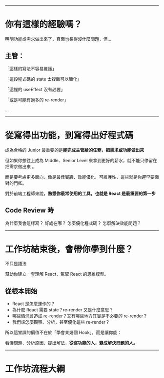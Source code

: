 
---

# 你有這樣的經驗嗎？

<div ml-4 pt-4>

<v-clicks >

明明功能或需求做出來了，頁面也長得沒什麼問題，但...

<h2>
  主管：
</h2>
<p>
  「這樣的寫法不容易維護」
</p>
<p>
  「這段程式碼的 state 太複雜可以簡化」
</p>
<p>
  「這裡的 useEffect 沒有必要」
</p>
<p>
  「或是可能有過多的 re-render」
</p>
<p>
  ...
</p>

</v-clicks>

</div>

<!--
主管要求的功能或需求做出來了、頁面也長得沒什麼問題，但主管或 code review 你的人卻還是可以揪出一些問題：例如這樣的寫法不容易維護、這段程式碼的 state 太複雜可以簡化、這裡的 useEffect 沒有必要，或是可能有過多的 re-render 等等。

這時候你可能會覺得自己已經寫出功能了，為什麼好像還是不太了解 react 長常常被揪出問題

這就是我們今天這堂課要解決的核心問題 — React 的真正門檻，不在語法，在於你是否熟悉其機制與思維
-->

---

# 從寫得出功能，到寫得出好程式碼

<v-clicks>

成為合格的 Junior 最重要的是**能完成主管給的任務，把需求或功能做出來**

但如果你想往上成為 Middle、Senior Level 來拿到更好的薪水，<span v-mark="{ at: '2', color: '#fdd321', type: 'underline' }">就不能只停留在把需求做出來
</span>。

而是要考慮更多面向，像是最佳實踐、效能優化、可維護性，這些就是你遲早要面對的門檻。

對於前端工程師來說，**熟悉你最常使用的工具，也就是 React 是最重要的第一步**

## Code Review 時

</v-clicks>

<div class="flex gap-4 mt-4 *:basis-1/4">

<Card v-click>
為什麼我會這樣寫？
</Card>

<Card v-click>
好處在哪？
</Card>

<Card v-click>
怎麼優化程式碼？
</Card>

<Card v-click>
怎麼解決效能問題？
</Card>

</div>

<!--
成為合格的 Junior 最重要的是能完成主管給的任務，把需求或功能做出來，但如果你想往上成為 Middle Level 或是 Senior 來拿到更好的薪水，就不能只停留在把需求做出來。

而是要考慮更多面向，像是最佳實踐、效能優化、可維護性，這些就是你遲早要面對的門檻。

你會發現，大多數 Junior 工程師卡關，不是因為「不會做功能」，而是做出來的功能效能差、維護性低。

那對於前端工程師來說，熟悉你最常使用的工具也就是 React 是最重要的第一步，

只要你能在 code review 或開會時說出，為什麼我會這樣寫？好處在哪？怎麼優化程式碼？怎麼解決效能問題？等等

那你就不只是寫程式的人，而是會分析、會解決問題的人。

這樣的人，更有資格談晉升、談薪資，也更有價值。
-->

---

# 工作坊結束後，會帶你學到什麼？

<v-clicks>

<span v-mark="{ at: '1', color: '#fdd321', type: 'underline' }">
  不只是語法
</span>

幫助你建立一套理解 React、駕馭 React 的思維模型。

## 從根本開始

- React 是怎麼運作的？
- 為什麼 React 需要 state？re-render 又是什麼意思？
- 哪些情況會造成 re-render？又有哪些地方其實是不必要的 re-render？
- 我們該怎麼觀察、分析，甚至優化這些 re-render？

所以這堂課的價值不在於「學會某幾個 Hook」，而是讓你能：

看懂問題、分析原因、提出解法，**從寫功能的人，變成解決問題的人。**
</v-clicks>

<!--
這也是我舉辦這次工作坊的目的，

我希望今天的工作坊結束後，你不只是學到 React 的語法，或網路上能查到的資料

我的目標是幫助你建立一套理解 React、駕馭 React 的思維模型。

會從最根本的觀念開始理解：

React 是怎麼運作的？

為什麼 React 需要 state？re-render 又是什麼意思？

哪些情況會造成 re-render？又有哪些地方其實是不必要的 re-render？

以及我們該怎麼觀察、分析，甚至優化這些 re-render？

所以這堂課的價值不在於「學會某幾個 Hook」，而是讓你能：

看懂問題、分析原因、提出解法，從寫功能的人，變成解決問題的人。

如果你準備好，我們就正式開始今天的第一章節：

React 的核心觀念：「UI = f(state)」
-->

---

<div class="h-full flex flex-col">
  <h1>
    工作坊流程大綱
  </h1>

  <div class="flex gap-8 my-auto font-bold">
    <Card class="basis-1/3">
      <template #header>
        React 的心智模型
      </template>
      <template #content>
        <ol>
          <li>React 的核心運作觀念</li>
          <li>為什麼 React 需要 Re-render？</li>
          <li>Re-render 的本質是什麼？</li>
        </ol>
      </template>
    </Card>
    <Card class="basis-1/3">
      <template #header>
        State & Effect 用途與陷阱
      </template>
      <template #content>
        <ol>
          <li>useState 常見錯誤解析</li>
          <li>如何正確管理 state？</li>
          <li>2-3 useEffect 的真正意義與陷阱</li>
        </ol>
      </template>
    </Card>
    <Card class="basis-1/3">
      <template #header>
        4 種觸發 Re-Render 的場景
      </template>
      <template #content>
        <ol>
          <li>Re-render 為什麼會造成效能問題？</li>
          <li>4 種觸發 Re-render 的場景</li>
        </ol>
      </template>
    </Card>

  </div>

</div>
